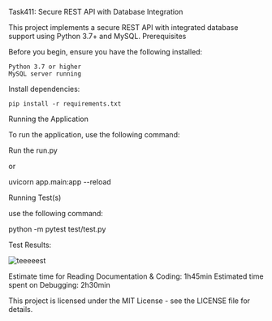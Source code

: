 Task411: Secure REST API with Database Integration

This project implements a secure REST API with integrated database support using Python 3.7+ and MySQL.
Prerequisites

Before you begin, ensure you have the following installed:

    Python 3.7 or higher
    MySQL server running

Install dependencies:

    pip install -r requirements.txt

Running the Application

To run the application, use the following command:

Run the run.py 

or 

uvicorn app.main:app --reload


Running Test(s)

use the following command:

python -m pytest test/test.py




Test Results:

![teeeeest](https://github.com/meta4r/Task411/assets/123734096/5505bff6-f73d-4ff1-86ad-ef8759e681a7)

Estimate time for Reading Documentation & Coding: 1h45min
Estimated time spent on Debugging: 2h30min




This project is licensed under the MIT License - see the LICENSE file for details.
